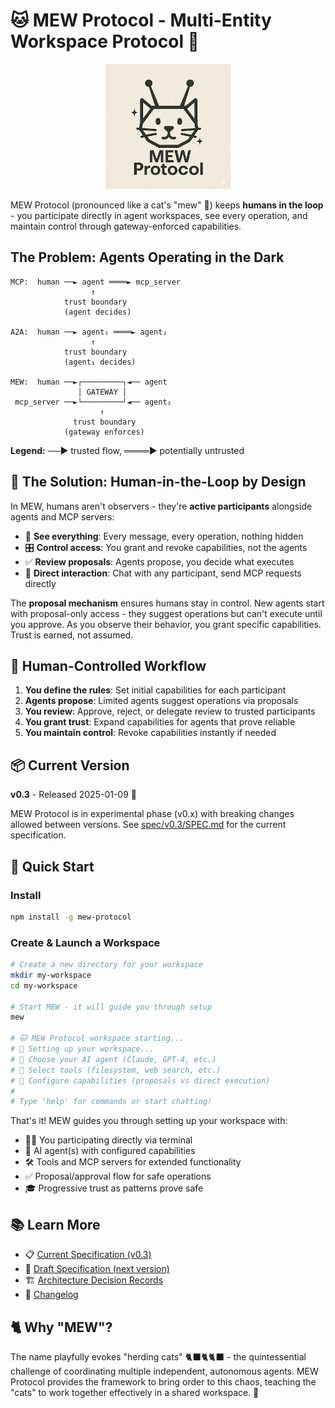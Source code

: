 # 🐱 MEW Protocol - Multi-Entity Workspace Protocol 🚀

<div align="center">
  <img src="docs/mew-protocol-logo.png" alt="MEW Protocol Logo" width="200"/>
</div>

MEW Protocol (pronounced like a cat's "mew" 🐾) keeps **humans in the loop** - you participate directly in agent workspaces, see every operation, and maintain control through gateway-enforced capabilities.

## The Problem: Agents Operating in the Dark

```
MCP:  human ──► agent ════► mcp_server
                  ↑
            trust boundary
            (agent decides)

A2A:  human ──► agent₁ ════► agent₂
                  ↑
            trust boundary
            (agent₁ decides)

MEW:  human ──►┌─────────┐◄── agent
               │ GATEWAY │
 mcp_server ──►└─────────┘◄── agent₂
                    ↑
              trust boundary
            (gateway enforces)
```

**Legend:** ──► trusted flow, ════► potentially untrusted

## 🌟 The Solution: Human-in-the-Loop by Design

In MEW, humans aren't observers - they're **active participants** alongside agents and MCP servers:
- 👀 **See everything**: Every message, every operation, nothing hidden
- 🎛️ **Control access**: You grant and revoke capabilities, not the agents
- ✅ **Review proposals**: Agents propose, you decide what executes
- 💬 **Direct interaction**: Chat with any participant, send MCP requests directly

The **proposal mechanism** ensures humans stay in control. New agents start with proposal-only access - they suggest operations but can't execute until you approve. As you observe their behavior, you grant specific capabilities. Trust is earned, not assumed.

## 🎯 Human-Controlled Workflow

1. **You define the rules**: Set initial capabilities for each participant
2. **Agents propose**: Limited agents suggest operations via proposals
3. **You review**: Approve, reject, or delegate review to trusted participants
4. **You grant trust**: Expand capabilities for agents that prove reliable
5. **You maintain control**: Revoke capabilities instantly if needed

## 📦 Current Version

**v0.3** - Released 2025-01-09 🎉

MEW Protocol is in experimental phase (v0.x) with breaking changes allowed between versions. See [spec/v0.3/SPEC.md](/spec/v0.3/SPEC.md) for the current specification.

## 🚀 Quick Start

### Install

```bash
npm install -g mew-protocol
```

### Create & Launch a Workspace

```bash
# Create a new directory for your workspace
mkdir my-workspace
cd my-workspace

# Start MEW - it will guide you through setup
mew

# 🐱 MEW Protocol workspace starting...
# 🎯 Setting up your workspace...
# 🤖 Choose your AI agent (Claude, GPT-4, etc.)
# 📁 Select tools (filesystem, web search, etc.)
# 🔐 Configure capabilities (proposals vs direct execution)
#
# Type 'help' for commands or start chatting!
```

That's it! MEW guides you through setting up your workspace with:
- 🧑‍💻 You participating directly via terminal
- 🤖 AI agent(s) with configured capabilities
- 🛠️ Tools and MCP servers for extended functionality
- ✅ Proposal/approval flow for safe operations
- 🎓 Progressive trust as patterns prove safe

## 📚 Learn More

- 📋 [Current Specification (v0.3)](/spec/v0.3/SPEC.md)
- 📝 [Draft Specification (next version)](/spec/draft/SPEC.md)
- 🏗️ [Architecture Decision Records](/spec/v0.3/decisions/)
- 📜 [Changelog](/CHANGELOG.md)

## 🐈 Why "MEW"?

The name playfully evokes "herding cats" 🐈‍⬛🐈🐈‍⬛ - the quintessential challenge of coordinating multiple independent, autonomous agents. MEW Protocol provides the framework to bring order to this chaos, teaching the "cats" to work together effectively in a shared workspace. 🌠
